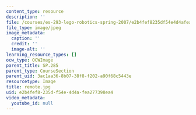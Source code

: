 ```yaml
---
content_type: resource
description: ''
file: /courses/es-293-lego-robotics-spring-2007/e2b4fef8235df54e4d4afea277398ea4_remote.jpg
file_type: image/jpeg
image_metadata:
  caption: ''
  credit: ''
  image-alt: ''
learning_resource_types: []
ocw_type: OCWImage
parent_title: SP.285
parent_type: CourseSection
parent_uid: 3ac1aa36-8b07-38f8-f202-a90f68c5443e
resourcetype: Image
title: remote.jpg
uid: e2b4fef8-235d-f54e-4d4a-fea277398ea4
video_metadata:
  youtube_id: null
---
```

